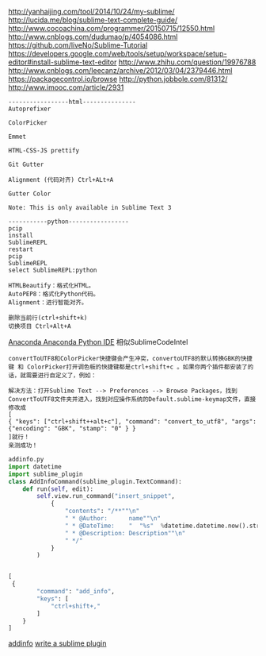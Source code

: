 http://yanhaijing.com/tool/2014/10/24/my-sublime/
http://lucida.me/blog/sublime-text-complete-guide/
http://www.cocoachina.com/programmer/20150715/12550.html
http://www.cnblogs.com/dudumao/p/4054086.html
https://github.com/liveNo/Sublime-Tutorial
https://developers.google.com/web/tools/setup/workspace/setup-editor#install-sublime-text-editor
http://www.zhihu.com/question/19976788
http://www.cnblogs.com/leecanz/archive/2012/03/04/2379446.html
https://packagecontrol.io/browse
http://python.jobbole.com/81312/
http://www.imooc.com/article/2931

```
-----------------html---------------
Autoprefixer

ColorPicker

Emmet

HTML-CSS-JS prettify

Git Gutter

Alignment (代码对齐) Ctrl+ALt+A

Gutter Color

Note: This is only available in Sublime Text 3

-----------python-----------------
pcip
install
SublimeREPL
restart 
pcip
SublimeREPL
select SublimeREPL:python

HTMLBeautify：格式化HTML。
AutoPEP8：格式化Python代码。
Alignment：进行智能对齐。

删除当前行(ctrl+shift+k)
切换项目 Ctrl+Alt+A
```
[Anaconda Anaconda Python IDE](http://python.jobbole.com/81312/)  相似SublimeCodeIntel 
```
convertToUTF8和ColorPicker快捷键会产生冲突，convertoUTF8的默认转换GBK的快捷键 和 ColorPicker打开调色板的快捷键都是ctrl+shift+c 。如果你两个插件都安装了的话，就需要进行自定义了，例如： 

解决方法：打开Sublime Text --> Preferences --> Browse Packages，找到ConvertToUTF8文件夹并进入，找到对应操作系统的Default.sublime-keymap文件，直接修改成 
[ 
{ "keys": ["ctrl+shift++alt+c"], "command": "convert_to_utf8", "args": {"encoding": "GBK", "stamp": "0" } } 
]就行！ 
亲测成功！
```

```python
addinfo.py
import datetime
import sublime_plugin
class AddInfoCommand(sublime_plugin.TextCommand):
    def run(self, edit):
        self.view.run_command("insert_snippet",
            {
                "contents": "/**""\n"
                " * @Author:      name""\n"
                " * @DateTime:    "  "%s"  %datetime.datetime.now().strftime("%Y-%m-%d %H:%M:%S") +"\n"
                " * @Description: Description""\n"
                " */"
            }
        )


[
 {
        "command": "add_info",
        "keys": [
            "ctrl+shift+,"
        ]
    }
]
```
[addinfo](http://blog.csdn.net/juhnxu/article/details/42462763)
[write a sublime plugin](http://www.jianshu.com/p/f226937ff56e)
